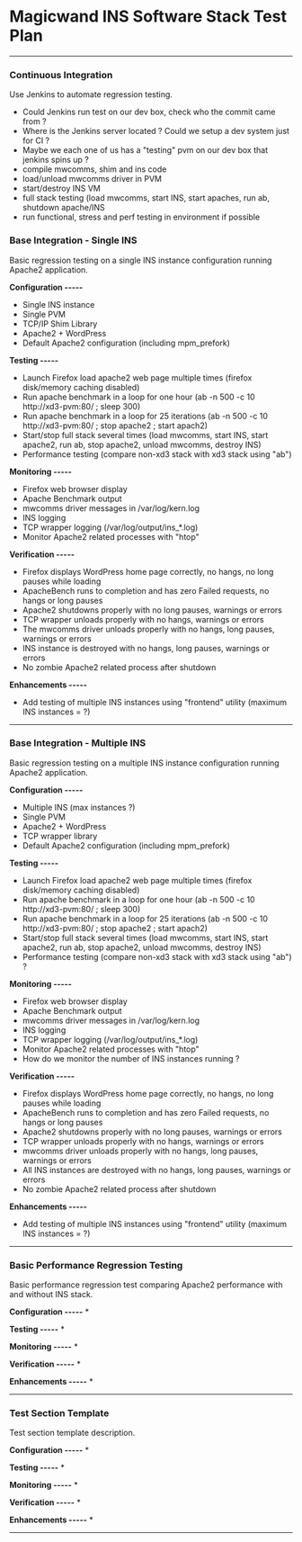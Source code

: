 # Magicwand INS Software Stack Test Plan

***

### Continuous Integration
Use Jenkins to automate regression testing.
* Could Jenkins run test on our dev box, check who the commit came from ?
* Where is the Jenkins server located ? Could we setup a dev system just for CI ?
* Maybe we each one of us has a "testing" pvm on our dev box that jenkins spins up ?
* compile mwcomms, shim and ins code
* load/unload mwcomms driver in PVM
* start/destroy INS VM
* full stack testing (load mwcomms, start INS, start apaches, run ab, shutdown apache/INS
* run functional, stress and perf testing in environment if possible

### Base Integration - Single INS
Basic regression testing on a single INS instance configuration running Apache2 application.

**Configuration -----**
* Single INS instance
* Single PVM
* TCP/IP Shim Library
* Apache2 + WordPress
* Default Apache2 configuration (including mpm_prefork)

**Testing -----**
* Launch Firefox load apache2 web page multiple times (firefox disk/memory caching disabled)
* Run apache benchmark in a loop for one hour (ab -n 500 -c 10 http://xd3-pvm:80/ ; sleep 300)
* Run apache benchmark in a loop for 25 iterations (ab -n 500 -c 10 http://xd3-pvm:80/ ; stop apache2 ; start apach2)
* Start/stop full stack several times (load mwcomms, start INS, start apache2, run ab, stop apache2, unload mwcomms, destroy INS)
* Performance testing (compare non-xd3 stack with xd3 stack using "ab")

**Monitoring -----**
* Firefox web browser display
* Apache Benchmark output
* mwcomms driver messages in /var/log/kern.log
* INS logging
* TCP wrapper logging (/var/log/output/ins_*.log)
* Monitor Apache2 related processes with "htop"

**Verification -----**
* Firefox displays WordPress home page correctly, no hangs, no long pauses while loading
* ApacheBench runs to completion and has zero Failed requests, no hangs or long pauses
* Apache2 shutdowns properly with no long pauses, warnings or errors
* TCP wrapper unloads properly with no hangs, warnings or errors
* The mwcomms driver unloads properly with no hangs, long pauses, warnings or errors
* INS instance is destroyed with no hangs, long pauses, warnings or errors
* No zombie Apache2 related process after shutdown

**Enhancements -----**
* Add testing of multiple INS instances using "frontend" utility (maximum INS instances = ?)

***

### Base Integration - Multiple INS
Basic regression testing on a multiple INS instance configuration running Apache2 application.

**Configuration -----**
* Multiple INS (max instances ?)
* Single PVM
* Apache2 + WordPress
* TCP wrapper library
* Default Apache2 configuration (including mpm_prefork)

**Testing -----**
* Launch Firefox load apache2 web page multiple times (firefox disk/memory caching disabled)
* Run apache benchmark in a loop for one hour (ab -n 500 -c 10 http://xd3-pvm:80/ ; sleep 300)
* Run apache benchmark in a loop for 25 iterations (ab -n 500 -c 10 http://xd3-pvm:80/ ; stop apache2 ; start apach2)
* Start/stop full stack several times (load mwcomms, start INS, start apache2, run ab, stop apache2, unload mwcomms, destroy INS)
* Performance testing (compare non-xd3 stack with xd3 stack using "ab") ?

**Monitoring -----**
* Firefox web browser display
* Apache Benchmark output
* mwcomms driver messages in /var/log/kern.log
* INS logging
* TCP wrapper logging (/var/log/output/ins_*.log)
* Monitor Apache2 related processes with "htop"
* How do we monitor the number of INS instances running ?

**Verification  -----**
* Firefox displays WordPress home page correctly, no hangs, no long pauses while loading
* ApacheBench runs to completion and has zero Failed requests, no hangs or long pauses
* Apache2 shutdowns properly with no long pauses, warnings or errors
* TCP wrapper unloads properly with no hangs, warnings or errors
* mwcomms driver unloads properly with no hangs, long pauses, warnings or errors
* All INS instances are destroyed with no hangs, long pauses, warnings or errors
* No zombie Apache2 related process after shutdown

**Enhancements -----**
* Add testing of multiple INS instances using "frontend" utility (maximum INS instances = ?)

***

### Basic Performance Regression Testing
Basic performance regression test comparing Apache2 performance with and without INS stack.

**Configuration -----**
*

**Testing -----**
*

**Monitoring -----**
*

**Verification  -----**
*

**Enhancements -----**
*

***

### Test Section Template
Test section template description.

**Configuration -----**
*

**Testing -----**
*

**Monitoring -----**
*

**Verification  -----**
*

**Enhancements -----**
*

***
